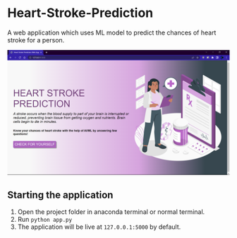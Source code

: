 # Heart-Stroke-Prediction
A web application which uses ML model to predict the chances of heart stroke for a person.

![Screenshot of the Web Application opened in a browser](https://github.com/AshishKingdom/Heart-Stroke-Prediction/raw/main/screenshots/screenshot1.png)

## Starting the application

1. Open the project folder in anaconda terminal or normal terminal.
2. Run `python app.py`
3. The application will be live at `127.0.0.1:5000` by default.
